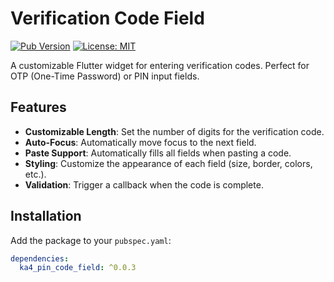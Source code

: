 # Verification Code Field

[![Pub Version](https://img.shields.io/pub/v/verification_code_field)](https://pub.dev/packages/verification_code_field)
[![License: MIT](https://img.shields.io/badge/license-MIT-purple.svg)](https://opensource.org/licenses/MIT)

A customizable Flutter widget for entering verification codes. Perfect for OTP (One-Time Password) or PIN input fields.


## Features

- **Customizable Length**: Set the number of digits for the verification code.
- **Auto-Focus**: Automatically move focus to the next field.
- **Paste Support**: Automatically fills all fields when pasting a code.
- **Styling**: Customize the appearance of each field (size, border, colors, etc.).
- **Validation**: Trigger a callback when the code is complete.

## Installation

Add the package to your `pubspec.yaml`:

```yaml
dependencies:
  ka4_pin_code_field: ^0.0.3